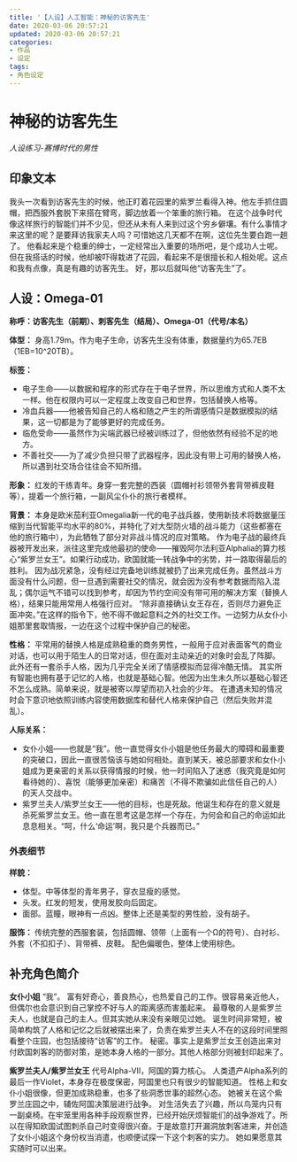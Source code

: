 ```yaml
---
title: '【人设】人工智能：神秘的访客先生'
date: 2020-03-06 20:57:21
updated: 2020-03-06 20:57:21
categories:
- 作品
- 设定
tags:
- 角色设定
---
```

# 神秘的访客先生
*人设练习-赛博时代的男性*

## 印象文本

我头一次看到访客先生的时候，他正盯着花园里的紫罗兰看得入神。他左手抓住圆帽，把西服外套脱下来搭在臂弯，脚边放着一个笨重的旅行箱。
在这个战争时代像这样旅行的智能们并不少见，但还从未有人来到过这个穷乡僻壤。有什么事情才来这里的呢？是要拜访我家夫人吗？可惜她这几天都不在啊，这位先生要白跑一趟了。
他看起来是个稳重的绅士，一定经常出入重要的场所吧，是个成功人士呢。但在我搭话的时候，他却被吓得栽进了花园，看起来不是很擅长和人相处呢。这点和我有点像，真是有趣的访客先生。
好，那以后就叫他“访客先生”了。

<!--more-->

## 人设：Omega-01

**称呼：访客先生（前期）、刺客先生（结局）、Omega-01（代号/本名）**

**体型：**
身高1.79m。作为电子生命，访客先生没有体重，数据量约为65.7EB（1EB=10^20TB）。

**标签：**

- 电子生命——以数据和程序的形式存在于电子世界，所以思维方式和人类不太一样。他在权限内可以一定程度上改变自己和世界，包括替换人格等。
- 冷血兵器——他被告知自己的人格和随之产生的所谓感情只是数据模拟的结果，这一切都是为了能够更好的完成任务。
- 临危受命——虽然作为尖端武器已经被训练过了，但他依然有经验不足的地方。
- 不善社交——为了减少负担只带了武器程序，因此没有带上可用的替换人格，所以遇到社交场合往往会不知所措。

**形象：**
红发的干练青年。身穿一套完整的西装（圆帽衬衫领带外套背带裤皮鞋等），提着一个旅行箱，一副风尘仆仆的旅行者模样。

**背景：**
本身是欧米茄利亚Omegalia新一代的电子战兵器，使用新技术将数据量压缩到当代智能平均水平的80%，并特化了对大型防火墙的战斗能力（这些都塞在他的旅行箱中），为此牺牲了部分对非战斗情况的应对策略。
作为电子战的最终兵器被开发出来，派往这里完成他最初的使命——摧毁阿尔法利亚Alphalia的算力核心“紫罗兰女王”。如果行动成功，欧国就能一转战争中的劣势，并一路取得最后的胜利。
因为战况紧急，没有经过完备地训练就被扔了出来完成任务。虽然战斗方面没有什么问题，但一旦遇到需要社交的情况，就会因为没有参考数据而陷入混乱；偶尔运气不错可以找到参考，却因为节约空间没有带可用的解决方案（替换人格），结果只能用常用人格强行应对。
“除非直接确认女王存在，否则尽力避免正面冲突。”在这样的指令下，他不得不做起意料之外的社交工作。一边努力从女仆小姐那里套取情报，一边在这个过程中保护自己的秘密。

**性格：**
平常用的替换人格是成熟稳重的商务男性，一般用于应对表面客气的商业对话，也可以用于陌生人的日常对话，但在面对主动亲近的对象时会乱了阵脚。
此外还有一套杀手人格，因为几乎完全关闭了情感模拟而显得冷酷无情。
其实所有智能也拥有基于记忆的人格，也就是基础心智。他因为出生未久所以基础心智还不怎么成熟。简单来说，就是被寄以厚望而初入社会的少年。
在遭遇未知的情况时会下意识地依照训练内容使用数据库和替代人格来保护自己（然后失败并混乱）。

**人际关系：**
- 女仆小姐——也就是“我”。他一直觉得女仆小姐是他任务最大的障碍和最重要的突破口，因此一直很苦恼该与她如何相处。直到某天，被总部要求和女仆小姐成为更亲密的关系以获得情报的时候，他一时间陷入了迷惑（我究竟是如何看待她的）、喜悦（能够更加亲密）和痛苦（不得不欺骗如此信任自己的人）的天人交战中。
- 紫罗兰夫人/紫罗兰女王——他的目标，也是死敌。他诞生和存在的意义就是杀死紫罗兰女王。他一直在思考这是怎样一个存在，为何会和自己的命运如此息息相关。“呵，什么‘命运’啊，我只是个兵器而已。”

### 外表细节

**样貌：**
- 体型。中等体型的青年男子，穿衣显瘦的感觉。
- 头发。红发的短发，使用发胶向后固定。
- 面部。蓝瞳，眼神有一点凶。整体上还是美型的男性脸，没有胡子。

**服饰：**
传统完整的西服套装，包括圆帽、领带（上面有一个Ω的符号）、白衬衫、外套（不扣扣子）、背带裤、皮鞋。
配色偏暖色，整体上使用棕色。

## 补充角色简介

**女仆小姐**
“我”。
富有好奇心，善良热心，也热爱自己的工作。很容易亲近他人，但偶尔也会意识到自己掌控不好与人的距离感而害羞起来。
最尊敬的人是紫罗兰夫人，也就是自己的主人。但其实她从来没有亲眼见过她。
诞生时间非常短，被简单构筑了人格和记忆之后就被摆出来了，负责在紫罗兰夫人不在的这段时间里照看整个庄园，也包括接待“访客”的工作。
秘密。事实上是紫罗兰女王创造出来对付欧国刺客的防御对策，是她本身人格的一部分。其他人格部分则被封印起来了。

**紫罗兰夫人/紫罗兰女王**
代号Alpha-VII，阿国的算力核心。
人类遗产Alpha系列的最后一作Violet，本身存在极度保密，阿国里也只有很少的智能知道。
性格上和女仆小姐很像，但更加成熟稳重，也多了些洞悉世事的超然心态。
她被关在这个紫罗兰庄园之中，辅佐阿国决策层进行战争。
对生活失去了兴趣，所以鸟笼内只有一副桌椅。在牢笼里用各种手段观察世界，已经开始厌烦智能们的战争游戏了。所以在得知欧国试图刺杀自己时变得很兴奋。于是故意打开漏洞放刺客进来，并创造了女仆小姐这个身份权当消遣，也顺便试探一下这个刺客的实力。
她如果愿意其实随时可以出来。
